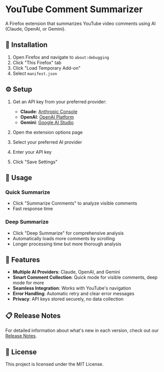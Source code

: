 # YouTube Comment Summarizer

A Firefox extension that summarizes YouTube video comments using AI (Claude, OpenAI, or Gemini).

## 🚀 **Installation**

1. Open Firefox and navigate to `about:debugging`
2. Click "This Firefox" tab
3. Click "Load Temporary Add-on"
4. Select `manifest.json`

## ⚙️ **Setup**

1. Get an API key from your preferred provider:
   - **Claude**: [Anthropic Console](https://console.anthropic.com/)
   - **OpenAI**: [OpenAI Platform](https://platform.openai.com/api-keys)
   - **Gemini**: [Google AI Studio](https://makersuite.google.com/app/apikey)

2. Open the extension options page
3. Select your preferred AI provider
4. Enter your API key
5. Click "Save Settings"

## 🎯 **Usage**

### **Quick Summarize**
- Click "Summarize Comments" to analyze visible comments
- Fast response time

### **Deep Summarize**
- Click "Deep Summarize" for comprehensive analysis
- Automatically loads more comments by scrolling
- Longer processing time but more thorough analysis

## 🔧 **Features**

- **Multiple AI Providers**: Claude, OpenAI, and Gemini
- **Smart Comment Collection**: Quick mode for visible comments, deep mode for more
- **Seamless Integration**: Works with YouTube's navigation
- **Error Handling**: Automatic retry and clear error messages
- **Privacy**: API keys stored securely, no data collection

## 📋 **Release Notes**

For detailed information about what's new in each version, check out our [Release Notes](RELEASE_NOTES.md).

## 📄 **License**

This project is licensed under the MIT License. 